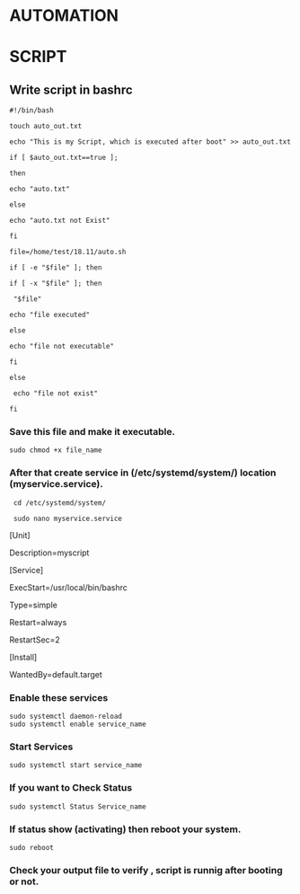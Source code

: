# AUTOMATION

# SCRIPT

## Write script in bashrc
    #!/bin/bash

    touch auto_out.txt

    echo "This is my Script, which is executed after boot" >> auto_out.txt

    if [ $auto_out.txt==true ];

    then

    echo "auto.txt"

    else

    echo "auto.txt not Exist"

    fi

    file=/home/test/18.11/auto.sh

    if [ -e "$file" ]; then
 
    if [ -x "$file" ]; then
  
     "$file"
  
    echo "file executed"
  
    else
  
    echo "file not executable"
 
    fi

    else

     echo "file not exist"

    fi

### Save this file and make it executable.

    sudo chmod +x file_name

### After that create service in (/etc/systemd/system/) location (myservice.service).

     cd /etc/systemd/system/

     sudo nano myservice.service

[Unit]

Description=myscript

[Service]

ExecStart=/usr/local/bin/bashrc

Type=simple

Restart=always

RestartSec=2

[Install]

WantedBy=default.target


### Enable these services 
 
    sudo systemctl daemon-reload
    sudo systemctl enable service_name

### Start Services

    sudo systemctl start service_name

### If you want to Check Status 
 
    sudo systemctl Status Service_name

### If status show (activating) then reboot your system.
  
    sudo reboot
### Check your output file to verify , script is runnig after booting or not.
  

 
 

 

